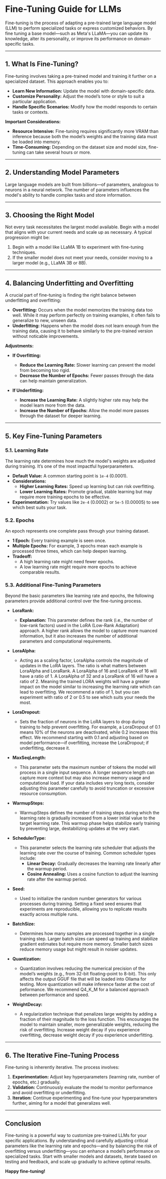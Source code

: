 # Fine-Tuning Guide for LLMs

Fine-tuning is the process of adapting a pre-trained large language model (LLM) to perform specialized tasks or express customized behaviors. By fine tuning a base model—such as Meta's LLaMA—you can update its knowledge, alter its personality, or improve its performance on domain-specific tasks.

---

## 1. What Is Fine-Tuning?

Fine-tuning involves taking a pre-trained model and training it further on a specialized dataset. This approach enables you to:

- **Learn New Information:** Update the model with domain-specific data.
- **Customize Personality:** Adjust the model’s tone or style to suit a particular application.
- **Handle Specific Scenarios:** Modify how the model responds to certain tasks or contexts.

**Important Considerations:**

- **Resource Intensive:** Fine-tuning requires significantly more VRAM than inference because both the model’s weights and the training data must be loaded into memory.
- **Time-Consuming:** Depending on the dataset size and model size, fine-tuning can take several hours or more.

---

## 2. Understanding Model Parameters

Large language models are built from billions—of parameters, analogous to neurons in a neural network. The number of parameters influences the model's ability to handle complex tasks and store information.

---

## 3. Choosing the Right Model

Not every task necessitates the largest model available. Begin with a model that aligns with your current needs and scale up as necessary. A typical progression might be:

1. Begin with a model like LLaMA 1B to experiment with fine-tuning techniques.
2. If the smaller model does not meet your needs, consider moving to a larger model (e.g., LLaMA 3B or 8B).

---

## 4. Balancing Underfitting and Overfitting

A crucial part of fine-tuning is finding the right balance between underfitting and overfitting:

- **Overfitting:** Occurs when the model memorizes the training data too well. While it may perform perfectly on training examples, it often fails to generalize to new, unseen data.
- **Underfitting:** Happens when the model does not learn enough from the training data, causing it to behave similarly to the pre-trained version without noticable improvements.

**Adjustments:**

- **If Overfitting:**

  - **Reduce the Learning Rate:** Slower learning can prevent the model from becoming too rigid.
  - **Decrease the Number of Epochs:** Fewer passes through the data can help maintain generalization.

- **If Underfitting:**
  - **Increase the Learning Rate:** A slightly higher rate may help the model learn more from the data.
  - **Increase the Number of Epochs:** Allow the model more passes through the dataset for deeper learning.

---

## 5. Key Fine-Tuning Parameters

### 5.1. Learning Rate

The learning rate determines how much the model's weights are adjusted during training. It’s one of the most impactful hyperparameters.

- **Default Value:** A common starting point is `1e-4` (0.0001).
- **Considerations:**
  - **Higher Learning Rates:** Speed up learning but can risk overfitting.
  - **Lower Learning Rates:** Promote gradual, stable learning but may require more training epochs to be effective.
- **Experimentation:** Try values like `2e-4` (0.0002) or `5e-5` (0.00005) to see which best suits your task.

### 5.2. Epochs

An epoch represents one complete pass through your training dataset.

- **1 Epoch:** Every training example is seen once.
- **Multiple Epochs:** For example, 3 epochs mean each example is processed three times, which can help deepen learning.
- **Tradeoff:**
  - A high learning rate might need fewer epochs.
  - A low learning rate might require more epochs to achieve comparable results.

### 5.3. Additional Fine-Tuning Parameters

Beyond the basic parameters like learning rate and epochs, the following parameters provide additional control over the fine-tuning process.

- **LoraRank:**

  - **Explanation:** This parameter defines the rank (i.e., the number of low-rank factors) used in the LoRA (Low-Rank Adaptation) approach. A higher rank allows the model to capture more nuanced information, but it also increases the number of additional parameters and computational requirements.

- **LoraAlpha:**

  - Acting as a scaling factor, LoraAlpha controls the magnitude of updates in the LoRA layers. The ratio is what matters between LoraAlpha and LoraRank. A LoraAlpha of 16 and LoraRank of 16 will have a ratio of 1. A LoraAlpha of 32 and a LoraRank of 16 will have a ratio of 2. Meaning the trained LORA weights will have a greater impact on the model similar to increasing the learning rate which can lead to overfitting. We recommend a ratio of 1, but you can experiment with ratio of 2 or 0.5 to see which suits your needs the most.

- **LoraDropout:**

  - Sets the fraction of neurons in the LoRA layers to drop during training to help prevent overfitting. For example, a LoraDropout of 0.1 means 10% of the neurons are deactivated, while 0.2 increases this effect. We recommend starting with 0.1 and adjusting based on model performance—if overfitting, increase the LoraDropout; if underfitting, decrease it.

- **MaxSeqLength:**

  - This parameter sets the maximum number of tokens the model will process in a single input sequence. A longer sequence length can capture more context but may also increase memory usage and computational load. If your data includes very long texts, consider adjusting this parameter carefully to avoid truncation or excessive resource consumption.

- **WarmupSteps:**

  - WarmupSteps defines the number of training steps during which the learning rate is gradually increased from a lower initial value to the target learning rate. This warmup phase helps stabilize early training by preventing large, destabilizing updates at the very start.

- **SchedulerType:**

  - This parameter selects the learning rate scheduler that adjusts the learning rate over the course of training. Common scheduler types include:
    - **Linear Decay:** Gradually decreases the learning rate linearly after the warmup period.
    - **Cosine Annealing:** Uses a cosine function to adjust the learning rate after the warmup period.

- **Seed:**

  - Used to initialize the random number generators for various processes during training. Setting a fixed seed ensures that experiments are reproducible, allowing you to replicate results exactly across multiple runs.

- **BatchSize:**

  - Determines how many samples are processed together in a single training step. Larger batch sizes can speed up training and stabilize gradient estimates but require more memory. Smaller batch sizes reduce memory usage but might result in noisier updates.

- **Quantization:**

  - Quantization involves reducing the numerical precision of the model’s weights (e.g., from 32-bit floating-point to 8-bit). This only affects the output GGUF file that will be loaded into Ollama for testing. More quantization will make inference faster at the cost of peformance. We recommend Q4_K_M for a balanced approach between performance and speed.

- **WeightDecay:**
  - A regularization technique that penalizes large weights by adding a fraction of their magnitude to the loss function. This encourages the model to maintain smaller, more generalizable weights, reducing the risk of overfitting. Increase weight decay if you experience overfitting, decrease weight decay if you experience underfitting.

---

## 6. The Iterative Fine-Tuning Process

Fine-tuning is inherently iterative. The process involves:

1. **Experimentation:** Adjust key hyperparameters (learning rate, number of epochs, etc.) gradually.
2. **Validation:** Continuously evaluate the model to monitor performance and avoid overfitting or underfitting.
3. **Iteration:** Continue experimenting and fine-tune your hyperparameters further, aiming for a model that generalizes well.

---

## Conclusion

Fine-tuning is a powerful way to customize pre-trained LLMs for your specific applications. By understanding and carefully adjusting critical parameters like the learning rate and epochs—and by balancing the risk of overfitting versus underfitting—you can enhance a model’s performance on specialized tasks. Start with smaller models and datasets, iterate based on testing and feedback, and scale up gradually to achieve optimal results.

**Happy fine-tuning!**
